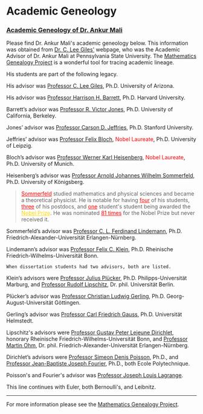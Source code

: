 # Academic Geneology

### [Academic Geneology of Dr. Ankur Mali](https://www.mathgenealogy.org/id.php?id=292756)

Please find Dr. Ankur Mali's academic geneology below. This information was obtained from [Dr. C. Lee Giles'](https://clgiles.ist.psu.edu/index.shtml) webpage, who was the Academic Advisor of Dr. Ankur Mali at Pennsylvania State University. The [Mathematics Genealogy Project](https://www.mathgenealogy.org) is a wonderful tool for tracing academic lineage.

His students are part of the following legacy.

His advisor was [Professor C. Lee Giles](https://clgiles.ist.psu.edu/index.shtml), Ph.D. University of Arizona.

His advisor was [Professor Harrison H. Barrett](https://www.optics.arizona.edu/person/harrison-barrett), Ph.D. Harvard University.

Barrett’s advisor was [Professor R. Victor Jones](https://en.wikipedia.org/wiki/Richard_Victor_Jones), Ph.D. University of California, Berkeley.

Jones’ advisor was [Professor Carson D. Jeffries](https://en.wikipedia.org/wiki/Carson_D._Jeffries), Ph.D. Stanford University.

Jeffries’ advisor was [Professor Felix Bloch](https://en.wikipedia.org/wiki/Felix_Bloch), <span style="color:red">Nobel Laureate</span>, Ph.D. University of Leipzig.

Bloch’s advisor was [Professor Werner Karl Heisenberg](https://en.wikipedia.org/wiki/Werner_Heisenberg), <span style="color:red">Nobel Laureate</span>, Ph.D. University of Munich.

Heisenberg’s advisor was [Professor Arnold Johannes Wilhelm Sommerfeld](https://en.wikipedia.org/wiki/Arnold_Sommerfeld), Ph.D. University of Königsberg.

>   <a href="https://en.wikipedia.org/wiki/Arnold_Sommerfeld" style="color: red; text-decoration: underline;">Sommerfeld</a> studied mathematics and physical sciences and became a theoretical physicist. He is notable for having <a style="color: red; text-decoration: underline;">four</a> of his students, <a style="color: red; text-decoration: underline;">three</a> of his postdocs, and <a style="color: red; text-decoration: underline;">one</a> student's student being awarded the <a href="https://www.nobelprize.org" style="color: #FFD700; text-decoration: underline;">Nobel Prize</a>. He was nominated <span style="color:red; text-decoration: underline;">81 times</span> for the Nobel Prize but never received it.

Sommerfeld’s advisor was [Professor C. L. Ferdinand Lindemann](https://en.wikipedia.org/wiki/Ferdinand_von_Lindemann), Ph.D. Friedrich-Alexander-Universität Erlangen-Nürnberg.

Lindemann’s advisor was [Professor Felix C. Klein](https://en.wikipedia.org/wiki/Felix_Klein), Ph.D. Rheinische Friedrich-Wilhelms-Universität Bonn.

    When dissertation students had two advisors, both are listed.

Klein’s advisors were [Professor Julius Plücker](https://en.wikipedia.org/wiki/Julius_Plücker), Ph.D. Philipps-Universität Marburg, and [Professor Rudolf Lipschitz](https://en.wikipedia.org/wiki/Rudolf_Lipschitz), Dr. phil. Universität Berlin.

Plücker’s advisor was [Professor Christian Ludwig Gerling](https://en.wikipedia.org/wiki/Christian_Ludwig_Gerling), Ph.D. Georg-August-Universität Göttingen.

Gerling’s advisor was [Professor Carl Friedrich Gauss](https://en.wikipedia.org/wiki/Carl_Friedrich_Gauss), Ph.D. Universität Helmstedt. 

Lipschitz's advisors were [Professor Gustav Peter Lejeune Dirichlet](https://en.wikipedia.org/wiki/Peter_Gustav_Lejeune_Dirichlet), honorary Rheinische Friedrich-Wilhelms-Universität Bonn, and [Professor Martin Ohm](https://en.wikipedia.org/wiki/Martin_Ohm), Dr. phil. Friedrich-Alexander-Universität Erlangen-Nürnberg.

Dirichlet’s advisors were [Professor Simeon Denis Poisson](https://en.wikipedia.org/wiki/Siméon_Denis_Poisson), Ph.D., and [Professor Jean-Baptiste Joseph Fourier](https://en.wikipedia.org/wiki/Joseph_Fourier), Ph.D., both Ecole Polytechnique.

Poisson's and Fourier's advisor was [Professor Joseph Louis Lagrange](https://en.wikipedia.org/wiki/Joseph-Louis_Lagrange).

This line continues with Euler, both Bernoulli's, and Leibnitz.

---
For more information please see the [Mathematics Genealogy Project](https://www.mathgenealogy.org).